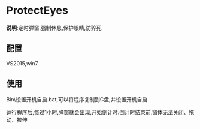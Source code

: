 # ProtectEyes

**说明**:定时弹窗,强制休息,保护眼睛,防猝死

## 配置

VS2015,win7

## 使用

Bin\设置开机自启.bat,可以将程序复制到C盘,并设置开机自启

运行程序后,每过1小时,弹窗就会出现,开始倒计时.倒计时结束前,窗体无法关闭、拖动、拉伸
